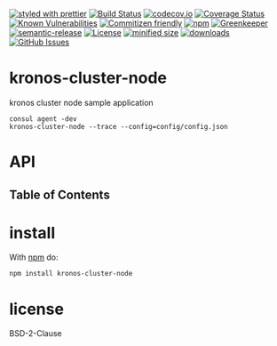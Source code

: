 [![styled with prettier](https://img.shields.io/badge/styled_with-prettier-ff69b4.svg)](https://github.com/prettier/prettier)
[![Build Status](https://secure.travis-ci.org/Kronos-Integration/kronos-cluster-node.png)](http://travis-ci.org/Kronos-Integration/kronos-cluster-node)
[![codecov.io](http://codecov.io/github/Kronos-Integration/kronos-cluster-node/coverage.svg?branch=master)](http://codecov.io/github/Kronos-Integration/kronos-cluster-node?branch=master)
[![Coverage Status](https://coveralls.io/repos/Kronos-Integration/kronos-cluster-node/badge.svg)](https://coveralls.io/r/Kronos-Integration/kronos-cluster-node)
[![Known Vulnerabilities](https://snyk.io/test/github/Kronos-Integration/kronos-cluster-node/badge.svg)](https://snyk.io/test/github/Kronos-Integration/kronos-cluster-node)
[![Commitizen friendly](https://img.shields.io/badge/commitizen-friendly-brightgreen.svg)](http://commitizen.github.io/cz-cli/)
[![npm](https://img.shields.io/npm/v/kronos-cluster-node.svg)](https://www.npmjs.com/package/kronos-cluster-node)
[![Greenkeeper](https://badges.greenkeeper.io/Kronos-Integration/kronos-cluster-node.svg)](https://greenkeeper.io/)
[![semantic-release](https://img.shields.io/badge/%20%20%F0%9F%93%A6%F0%9F%9A%80-semantic--release-e10079.svg)](https://github.com/Kronos-Integration/kronos-cluster-node)
[![License](https://img.shields.io/badge/License-BSD%203--Clause-blue.svg)](https://opensource.org/licenses/BSD-3-Clause)
[![minified size](https://badgen.net/bundlephobia/min/kronos-cluster-node)](https://bundlephobia.com/result?p=kronos-cluster-node)
[![downloads](http://img.shields.io/npm/dm/kronos-cluster-node.svg?style=flat-square)](https://npmjs.org/package/kronos-cluster-node)
[![GitHub Issues](https://img.shields.io/github/issues/Kronos-Integration/kronos-cluster-node.svg?style=flat-square)](https://github.com/Kronos-Integration/kronos-cluster-node/issues)

# kronos-cluster-node

kronos cluster node sample application

```shell
consul agent -dev
kronos-cluster-node --trace --config=config/config.json
```

# API

<!-- Generated by documentation.js. Update this documentation by updating the source code. -->

## Table of Contents

# install

With [npm](http://npmjs.org) do:

```shell
npm install kronos-cluster-node
```

# license

BSD-2-Clause
